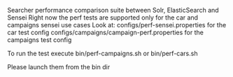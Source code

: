 Searcher performance comparison suite between Solr, ElasticSearch and Sensei
Right now the perf tests are supported only for the car and campaigns sensei use cases 
Look at:
configs/perf-sensei.properties for the car test config
configs/campaigns/campaign-perf.properties for the campaigns test config

To run the test execute bin/perf-campaigns.sh or bin/perf-cars.sh

Please launch them from the bin dir